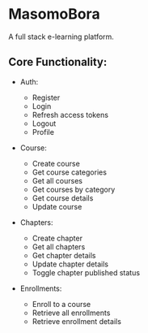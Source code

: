 # MasomoBora

A full stack e-learning platform.

## Core Functionality:

- Auth:

  - Register
  - Login
  - Refresh access tokens
  - Logout
  - Profile

- Course:

  - Create course
  - Get course categories
  - Get all courses
  - Get courses by category
  - Get course details
  - Update course

- Chapters:

  - Create chapter
  - Get all chapters
  - Get chapter details
  - Update chapter details
  - Toggle chapter published status

- Enrollments:
  - Enroll to a course
  - Retrieve all enrollments
  - Retrieve enrollment details
